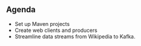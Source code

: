 ## Agenda

- Set up Maven projects
- Create web clients and producers
- Streamline data streams from Wikipedia to Kafka.
